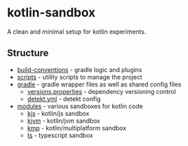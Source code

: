 # kotlin-sandbox

A clean and minimal setup for kotlin experiments.

## Structure

- [build-conventions](./build-conventions) - gradle logic and plugins
- [scripts](./scripts) - utility scripts to manage the project
- [gradle](./gradle) - gradle wrapper files as well as shared config files
  - [versions.properties](./gradle/versions.properties) - dependency versioning control
  - [detekt.yml](./gradle/detekt.yml) - detekt config
- [modules](./modules) - various sandboxes for kotlin code
  - [kjs](./modules/kjs) - kotlin/js sandbox
  - [kjvm](./modules/kjvm) - kotlin/jvm sandbox
  - [kmp](./modules/kmp) - kotlin/multiplatform sandbox
  - [ts](./modules/ts) - typescript sandbox

